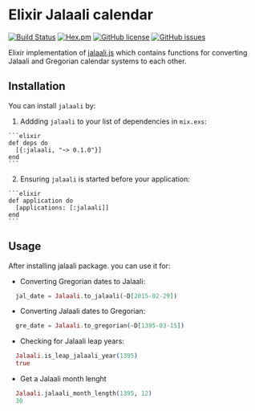 # Elixir Jalaali calendar
[![Build Status](https://travis-ci.org/jalaali/elixir-jalaali.svg?branch=master)](https://travis-ci.org/jalaali/elixir-jalaali) [![Hex.pm](https://img.shields.io/badge/hex-0.1.0-yellow.svg)](https://hex.pm/packages/jalaali) [![GitHub license](https://img.shields.io/badge/license-MIT-blue.svg)](https://raw.githubusercontent.com/jalaali/elixir-jalaali/master/LICENSE) [![GitHub issues](https://img.shields.io/github/issues/jalaali/elixir-jalaali.svg)](https://github.com/jalaali/elixir-jalaali/issues) 

Elixir implementation of [jalaali.js](https://github.com/jalaali/jalaali-js) which contains functions for converting Jalaali and Gregorian calendar systems to each other.

## Installation

You can install `jalaali` by:

  1. Addding `jalaali` to your list of dependencies in `mix.exs`:

    ```elixir
    def deps do
      [{:jalaali, "~> 0.1.0"}]
    end
    ```

  2. Ensuring `jalaali` is started before your application:

    ```elixir
    def application do
      [applications: [:jalaali]]
    end
    ```

## Usage

After installing jalaali package. you can use it for:

  - Converting Gregorian dates to Jalaali:

  ```elixir
    jal_date = Jalaali.to_jalaali(~D[2015-02-29])
  ```

  - Converting Jalaali dates to Gregorian:

  ```elixir
    gre_date = Jalaali.to_gregorian(~D[1395-03-15])
  ```

  - Checking for Jalaali leap years:

  ```elixir
    Jalaali.is_leap_jalaali_year(1395)
    true
  ```

  - Get a Jalaali month lenght

  ```elixir
    Jalaali.jalaali_month_length(1395, 12)
    30
  ```
